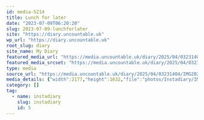 ```yaml
---
id: media-5214
title: Lunch for later
date: "2023-07-09T06:20:20"
slug: 2023-07-09-lunchforlater
site: "https://diary.uncountable.uk"
wp_url: "https://diary.uncountable.uk"
root_slug: diary
site_name: My Diary
featured_media_url: "https://media.uncountable.uk/diary/2025/04/03231404/IMG20230709072020-edited.webp"
featured_media_srcset: "https://media.uncountable.uk/diary/2025/04/03231404/IMG20230709072020-edited-300x225.webp 300w, https://media.uncountable.uk/diary/2025/04/03231404/IMG20230709072020-edited-1024x768.webp 1024w, https://media.uncountable.uk/diary/2025/04/03231404/IMG20230709072020-edited-150x150.webp 150w, https://media.uncountable.uk/diary/2025/04/03231404/IMG20230709072020-edited-640x480.webp 640w, https://media.uncountable.uk/diary/2025/04/03231404/IMG20230709072020-edited.webp 2177w"
type: media
source_url: "https://media.uncountable.uk/diary/2025/04/03231404/IMG20230709072020-edited.webp"
media_details: {"width":2177,"height":1632,"file":"photos/Instadiary/IMG20230709072020-edited.webp","filesize":156172,"sizes":{"medium":{"file":"IMG20230709072020-edited-300x225.webp","width":300,"height":225,"filesize":22920,"mime_type":"image/webp","source_url":"https://media.uncountable.uk/diary/2025/04/03231404/IMG20230709072020-edited-300x225.webp"},"large":{"file":"IMG20230709072020-edited-1024x768.webp","width":1024,"height":768,"filesize":124864,"mime_type":"image/webp","source_url":"https://media.uncountable.uk/diary/2025/04/03231404/IMG20230709072020-edited-1024x768.webp"},"thumbnail":{"file":"IMG20230709072020-edited-150x150.webp","width":150,"height":150,"filesize":9274,"mime_type":"image/webp","source_url":"https://media.uncountable.uk/diary/2025/04/03231404/IMG20230709072020-edited-150x150.webp"},"mobwidth":{"file":"IMG20230709072020-edited-640x480.webp","width":640,"height":480,"filesize":69108,"mime_type":"image/webp","source_url":"https://media.uncountable.uk/diary/2025/04/03231404/IMG20230709072020-edited-640x480.webp"},"full":{"file":"IMG20230709072020-edited.webp","width":2177,"height":1632,"mime_type":"image/webp","source_url":"https://media.uncountable.uk/diary/2025/04/03231404/IMG20230709072020-edited.webp"}},"image_meta":{"aperture":"0","credit":"","camera":"","caption":"","created_timestamp":"0","copyright":"","focal_length":"0","iso":"0","shutter_speed":"0","title":"","orientation":"0","keywords":[]}}
category: []
tag:
  - name: instadiary
    slug: instadiary
    id: 5
---
```


